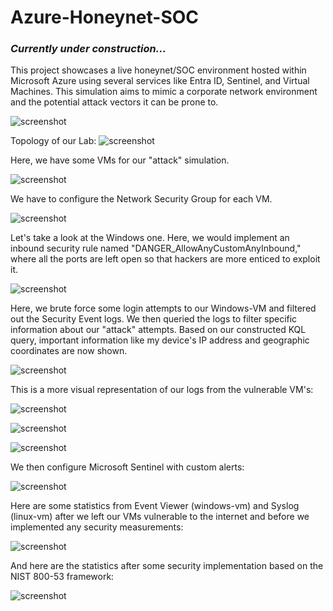 # Azure-Honeynet-SOC
 
 <h3><i>Currently under construction...</i></h3>

This project showcases a live honeynet/SOC environment hosted within Microsoft Azure using several services like Entra ID, Sentinel, and Virtual Machines.
This simulation aims to mimic a corporate network environment and the potential attack vectors it can be prone to.

![screenshot](/Pictures/Overview.png)

Topology of our Lab:
![screenshot](/Pictures/Lab-VNet.png)

Here, we have some VMs for our "attack" simulation.

![screenshot](/Pictures/VM's.png)

We have to configure the Network Security Group for each VM. 

![screenshot](/Pictures/NSG's.png)

Let's take a look at the Windows one. Here, we would implement an inbound security rule named "DANGER_AllowAnyCustomAnyInbound," where all the ports are left open so that hackers are more enticed to exploit it.

![screenshot](/Pictures/NSG-win.png)


Here, we brute force some login attempts to our Windows-VM and filtered out the Security Event logs. We then queried the logs to filter specific information about our "attack" attempts. Based on our constructed KQL query, important information like my device's IP address and geographic coordinates are now shown.

![screenshot](/Pictures/KQL-Log-Query.png)


This is a more visual representation of our logs from the vulnerable VM's:

![screenshot](/Pictures/Updated%20Workbook%20Pics/linux-ssh-auth-fail-BEFORE.png)

![screenshot](/Pictures/Updated%20Workbook%20Pics/windows-rdp-auth-fail-BEFORE.png)

![screenshot](/Pictures/Updated%20Workbook%20Pics/nsg-malicious-allowed-in-BEFORE.png)


We then configure Microsoft Sentinel with custom alerts:

![screenshot](/Pictures/Sentinel-Incidents.png)


Here are some statistics from Event Viewer (windows-vm) and Syslog (linux-vm) after we left our VMs vulnerable to the internet and before we implemented any security measurements:

![screenshot](/Pictures/Updated%20Workbook%20Pics/BEFORE-Map-Stats.png)

And here are the statistics after some security implementation based on the NIST 800-53 framework:

![screenshot](/Pictures/Updated%20Workbook%20Pics/AFTER-Map-Stats.png)

